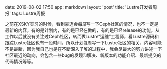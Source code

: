date: 2019-08-02 17:50
app: markdown
layout: 'post'
title: 'Lustre开发者周报'
tags: Lustre周报

之前在XSKY实习的时候，看到豪迈会每周写一下Ceph社区的情况，也不一定是最新的内容，有的是计划内，有的是已经在做的，有的是已经release的功能。从工作以后就没有关注过Ceph社区，转而做Lustre“运维”工程师，看Lustre源码和跟踪Lustre社区也有一段时间，所以计划每周写一下Lustre社区的相关，内容可能不是最新，因为我自己也是在不断深入了解的过程中，我会尽最大的努力讲述一下社区最近的动向，会包含一些bug的发现和解决、新版本的功能介绍、最新提交的代码情况等等。